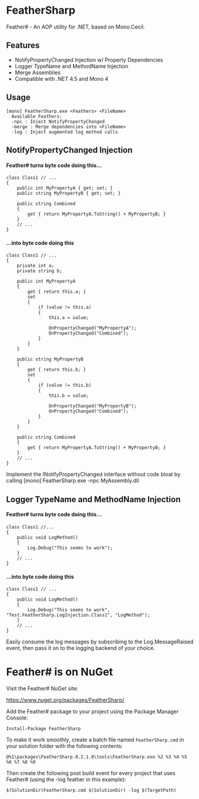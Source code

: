# FeatherSharp
Feather# - An AOP utility for .NET, based on Mono.Cecil.

## Features
* NotifyPropertyChanged Injection w/ Property Dependencies
* Logger TypeName and MethodName Injection
* Merge Assemblies
* Compatible with .NET 4.5 and Mono 4

## Usage
    [mono] FeatherSharp.exe <Feathers> <FileName>
      Available Feathers:
      -npc : Inject NotifyPropertyChanged
      -merge : Merge dependencies into <FileName>
      -log : Inject augmented log method calls

## NotifyPropertyChanged Injection
#### Feather# turns byte code doing this...
    class Class1 // ...
    {
        public int MyPropertyA { get; set; }
        public string MyPropertyB { get; set; }

        public string Combined
        {
            get { return MyPropertyA.ToString() + MyPropertyB; }
        }
        // ...
    }

#### ...into byte code doing this
    class Class1 // ...
    {
        private int a;
        private string b;
    
        public int MyPropertyA
        {
            get { return this.a; }
            set
            {
                if (value != this.a)
                {
                    this.a = value;

                    OnPropertyChanged("MyPropertyA");
                    OnPropertyChanged("Combined");
                }
            }
        }
        
        public string MyPropertyB
        {
            get { return this.b; }
            set
            {
                if (value != this.b)
                {
                    this.b = value;

                    OnPropertyChanged("MyPropertyB");
                    OnPropertyChanged("Combined");
                }
            }
        }

        public string Combined
        {
            get { return MyPropertyA.ToString() + MyPropertyB; }
        }
        // ...
    }

Implement the INotifyPropertyChanged interface without code bloat by calling
    [mono] FeatherSharp.exe -npc MyAssembly.dll

## Logger TypeName and MethodName Injection
#### Feather# turns byte code doing this...
    class Class1 //...
    {
        public void LogMethod()
        {
            Log.Debug("This seems to work");
        }
        // ...
    }
   
#### ...into byte code doing this
    class Class1 // ...
    {
        public void LogMethod()
        {
            Log.Debug("This seems to work", "Test.FeatherSharp.LogInjection.Class1", "LogMethod");
        }
        // ...
    }

Easily consume the log messages by subscribing to the Log.MessageRaised event, then pass it on to the logging backend of your choice.

# Feather# is on NuGet

Visit the Feather# NuGet site:

https://www.nuget.org/packages/FeatherSharp/

Add the Feather# package to your project using the Package Manager Console:

    Install-Package FeatherSharp

To make it work smoothly, create a batch file named `FeatherSharp.cmd` in your solution folder with the following contents:

    @%1\packages\FeatherSharp.0.2.1.0\tools\FeatherSharp.exe %2 %3 %4 %5 %6 %7 %8 %9

Then create the following post build event for every project that uses Feather# (using the -log feather in this example):

    $(SolutionDir)FeatherSharp.cmd $(SolutionDir) -log $(TargetPath)
